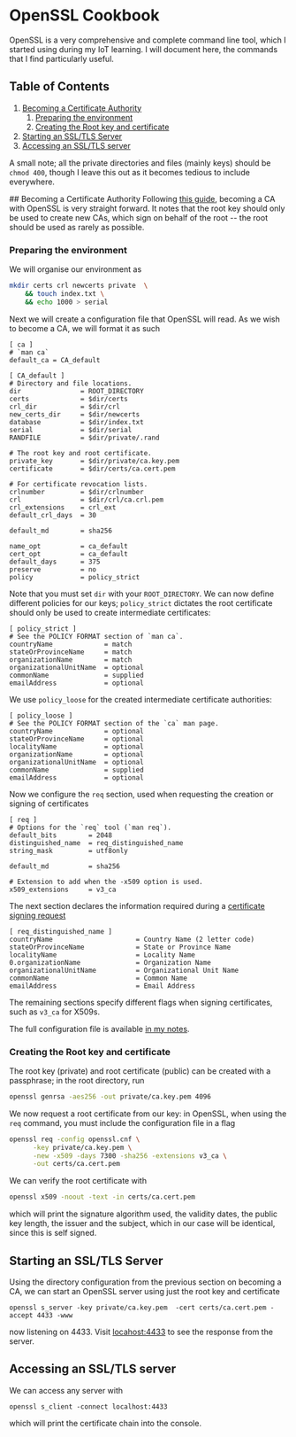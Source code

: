# OpenSSL Cookbook

OpenSSL is a very comprehensive and complete command line tool, which I started using during my IoT learning. I will document here, the commands that I find particularly useful.

<!--BEGIN TOC-->
## Table of Contents
1. [Becoming a Certificate Authority](#becoming-a-certificate-authority)
    1. [Preparing the environment](#preparing-the-environment)
    2. [Creating the Root key and certificate](#creating-the-root-key-and-certificate)
2. [Starting an SSL/TLS Server](#starting-an-ssl/tls-server)
3. [Accessing an SSL/TLS server](#accessing-an-ssl/tls-server)

<!--END TOC-->

A small note; all the private directories and files (mainly keys) should be `chmod 400`, though I leave this out as it becomes tedious to include everywhere.

## Becoming a Certificate Authority
Following [this guide](https://jamielinux.com/docs/openssl-certificate-authority/create-the-root-pair.html), becoming a CA with OpenSSL is very straight forward. It notes that the root key should only be used to create new CAs, which sign on behalf of the root -- the root should be used as rarely as possible.

### Preparing the environment
We will organise our environment as
```bash
mkdir certs crl newcerts private  \
    && touch index.txt \
    && echo 1000 > serial
```

Next we will create a configuration file that OpenSSL will read. As we wish to become a CA, we will format it as such
```
[ ca ]
# `man ca`
default_ca = CA_default

[ CA_default ]
# Directory and file locations.
dir               = ROOT_DIRECTORY
certs             = $dir/certs
crl_dir           = $dir/crl
new_certs_dir     = $dir/newcerts
database          = $dir/index.txt
serial            = $dir/serial
RANDFILE          = $dir/private/.rand

# The root key and root certificate.
private_key       = $dir/private/ca.key.pem
certificate       = $dir/certs/ca.cert.pem

# For certificate revocation lists.
crlnumber         = $dir/crlnumber
crl               = $dir/crl/ca.crl.pem
crl_extensions    = crl_ext
default_crl_days  = 30

default_md        = sha256

name_opt          = ca_default
cert_opt          = ca_default
default_days      = 375
preserve          = no
policy            = policy_strict
```
Note that you must set `dir` with your `ROOT_DIRECTORY`. We can now define different policies for our keys; `policy_strict` dictates the root certificate should only be used to create intermediate certificates:

```
[ policy_strict ]
# See the POLICY FORMAT section of `man ca`.
countryName             = match
stateOrProvinceName     = match
organizationName        = match
organizationalUnitName  = optional
commonName              = supplied
emailAddress            = optional
```
We use `policy_loose` for the created intermediate certificate authorities:
```
[ policy_loose ]
# See the POLICY FORMAT section of the `ca` man page.
countryName             = optional
stateOrProvinceName     = optional
localityName            = optional
organizationName        = optional
organizationalUnitName  = optional
commonName              = supplied
emailAddress            = optional
```
Now we configure the `req` section, used when requesting the creation or signing of certificates
```
[ req ]
# Options for the `req` tool (`man req`).
default_bits        = 2048
distinguished_name  = req_distinguished_name
string_mask         = utf8only

default_md          = sha256

# Extension to add when the -x509 option is used.
x509_extensions     = v3_ca
```
The next section declares the information required during a [certificate signing request](https://en.wikipedia.org/wiki/Certificate_signing_request)
```
[ req_distinguished_name ]
countryName                     = Country Name (2 letter code)
stateOrProvinceName             = State or Province Name
localityName                    = Locality Name
0.organizationName              = Organization Name
organizationalUnitName          = Organizational Unit Name
commonName                      = Common Name
emailAddress                    = Email Address
```
The remaining sections specify different flags when signing certificates, such as `v3_ca` for X509s.

The full configuration file is available [in my notes](https://github.com/febk/notes/blob/master/security/openssl.cnf).

### Creating the Root key and certificate
The root key (private) and root certificate (public) can be created with a passphrase; in the root directory, run
```bash
openssl genrsa -aes256 -out private/ca.key.pem 4096
```

We now request a root certificate from our key: in OpenSSL, when using the `req` command, you must include the configuration file in a flag
```bash
openssl req -config openssl.cnf \
      -key private/ca.key.pem \
      -new -x509 -days 7300 -sha256 -extensions v3_ca \
      -out certs/ca.cert.pem
```

We can verify the root certificate with
```bash
openssl x509 -noout -text -in certs/ca.cert.pem
```
which will print the signature algorithm used, the validity dates, the public key length, the issuer and the subject, which in our case will be identical, since this is self signed.

## Starting an SSL/TLS Server
Using the directory configuration from the previous section on becoming a CA, we can start an OpenSSL server using just the root key and certificate
```
openssl s_server -key private/ca.key.pem  -cert certs/ca.cert.pem -accept 4433 -www
```
now listening on 4433. Visit [locahost:4433](https://localhost:4433) to see the response from the server.

## Accessing an SSL/TLS server
We can access any server with 
```
openssl s_client -connect localhost:4433
```
which will print the certificate chain into the console.